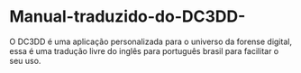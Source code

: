 # Manual-traduzido-do-DC3DD-
O DC3DD é uma aplicação personalizada para o universo da forense digital, essa é uma tradução livre do inglês para português brasil para facilitar o seu uso. 
